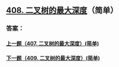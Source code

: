 ## [408. 二叉树的最大深度](https://leetcode-cn.com/problems/merge-two-sorted-lists/)（简单）





### 答案：



#### [上一题（407. 二叉树的最大深度）(简单)](https://github.com/sdwwld/leetCode/blob/master/src/main/java/com/wld/java/leetcode/leetCode0407.md)

#### [下一题（409. 二叉树的最大深度）(简单)](https://github.com/sdwwld/leetCode/blob/master/src/main/java/com/wld/java/leetcode/leetCode0409.md)